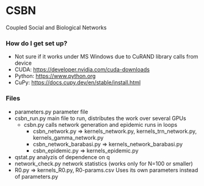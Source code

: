 # CSBN
 Coupled Social and Biological Networks

### How do I get set up? ###
* Not sure if it works under MS Windows due to CuRAND library calls from device
* CUDA: https://developer.nvidia.com/cuda-downloads
* Python: https://www.python.org
* CuPy: https://docs.cupy.dev/en/stable/install.html 

### Files ###
* parameters.py parameter file
* csbn_run.py main file to run, distributes the work over several GPUs
  * csbn.py  calls network generation and epidemic runs in loops  
    * csbn_network.py => kernels_network.py, kernels_trn_network.py, kernels_gamma_network.py
    * csbn_network_barabasi.py => kernels_network_barabasi.py
    * csbn_epidemic.py => kernels_epidemic.py
* qstat.py  analyzis of dependence on q 
* network_check.py   network statistics (works only for N=100 or smaller)
* R0.py => kernels_R0.py, R0-params.csv Uses its own parameters instead of parameters.py
